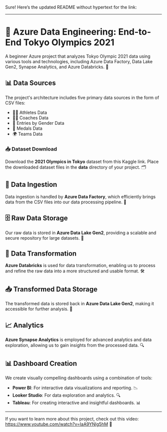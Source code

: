 Sure! Here’s the updated README without hypertext for the link:

---

# 🌟 Azure Data Engineering: End-to-End Tokyo Olympics 2021

A beginner Azure project that analyzes Tokyo Olympic 2021 data using various tools and technologies, including Azure Data Factory, Data Lake Gen2, Synapse Analytics, and Azure Databricks. 🏅

## 📊 Data Sources

The project's architecture includes five primary data sources in the form of CSV files:

- 🏃‍♂️ Athletes Data
- 🧑‍🏫 Coaches Data
- 🚻 Entries by Gender Data
- 🥇 Medals Data
- 🌍 Teams Data

### 📥 Dataset Download

Download the **2021 Olympics in Tokyo** dataset from this Kaggle link. Place the downloaded dataset files in the **data** directory of your project. 🗂️

## 🔄 Data Ingestion

Data ingestion is handled by **Azure Data Factory**, which efficiently brings data from the CSV files into our data processing pipeline. 🚀

## 🗄️ Raw Data Storage

Our raw data is stored in **Azure Data Lake Gen2**, providing a scalable and secure repository for large datasets. 🔐

## 🔧 Data Transformation

**Azure Databricks** is used for data transformation, enabling us to process and refine the raw data into a more structured and usable format. 🛠️

## 📥 Transformed Data Storage

The transformed data is stored back in **Azure Data Lake Gen2**, making it accessible for further analysis. 📂

## 📈 Analytics

**Azure Synapse Analytics** is employed for advanced analytics and data exploration, allowing us to gain insights from the processed data. 🔍

## 📊 Dashboard Creation

We create visually compelling dashboards using a combination of tools:

- **Power BI**: For interactive data visualizations and reporting. 📉
- **Looker Studio**: For data exploration and analytics. 🔍
- **Tableau**: For creating interactive and insightful dashboards. 📊

---

If you want to learn more about this project, check out this video: https://www.youtube.com/watch?v=IaA9YNlg5hM 🎥

